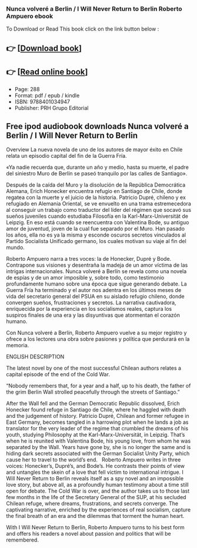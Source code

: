 ### Nunca volveré a Berlin / I Will Never Return to Berlin Roberto Ampuero ebook

To Download or Read This book click on the link button below :

## 👉  [**[Download book](http://filesbooks.info/download.php?group=book&from=github.com&id=717712&lnk=1063 "Download book")**]

## 👉  [**[Read online book](http://filesbooks.info/download.php?group=book&from=github.com&id=717712&lnk=1063 "Read online book")**]


* Page: 288
* Format: pdf / epub / kindle
* ISBN: 9788401034947
* Publisher: PRH Grupo Editorial



## Free ipod audiobook downloads Nunca volveré a Berlin / I Will Never Return to Berlin


Overview
La nueva novela de uno de los autores de mayor éxito en Chile relata un episodio capital del fin de la Guerra Fría.

 «Ya nadie recuerda que, durante un año y medio, hasta su muerte, el padre del siniestro Muro de Berlín se paseó tranquilo por las calles de Santiago».

 Después de la caída del Muro y la disolución de la República Democrática Alemana, Erich Honecker encuentra refugio en Santiago de Chile, donde regatea con la muerte y el juicio de la historia. Patricio Dupré, chileno y ex refugiado en Alemania Oriental, se ve envuelto en una trama estremecedora al conseguir un trabajo como traductor del líder del régimen que socavó sus sueños juveniles cuando estudiaba Filosofía en la Karl-Marx-Universität de Leipzig. En eso está cuando se reencuentra con Valentina Bode, su antiguo amor de juventud, joven de la cual fue separado por el Muro. Han pasado los años, ella no es ya la misma y esconde oscuros secretos vinculados al Partido Socialista Unificado germano, los cuales motivan su viaje al fin del mundo.
 
 Roberto Ampuero narra a tres voces: la de Honecker, Dupré y Bode. Contrapone sus visiones y desentraña la madeja de un amor víctima de las intrigas internacionales. Nunca volveré a Berlín se revela como una novela de espías y de un amor imposible y, sobre todo, como testimonio profundamente humano sobre una época que sigue generando debate. La Guerra Fría ha terminado y el autor nos adentra en los últimos meses de vida del secretario general del PSUA en su aislado refugio chileno, donde convergen sueños, frustraciones y secretos. La narrativa cautivadora, enriquecida por la experiencia en los socialismos reales, captura los suspiros finales de una era y las disyuntivas que atormentan el corazón humano.
 
 Con Nunca volveré a Berlín, Roberto Ampuero vuelve a su mejor registro y ofrece a los lectores una obra sobre pasiones y política que perdurará en la memoria.
 
 ENGLISH DESCRIPTION
 
 The latest novel by one of the most successful Chilean authors relates a capital episode of the end of the Cold War.
 
 “Nobody remembers that, for a year and a half, up to his death, the father of the grim Berlin Wall strolled peacefully through the streets of Santiago.”
 
 After the Wall fell and the German Democratic Republic dissolved, Erich Honecker found refuge in Santiago de Chile, where he haggled with death and the judgement of history. Patricio Dupré, Chilean and former refugee in East Germany, becomes tangled in a harrowing plot when he lands a job as translator for the very leader of the regime that crumbled the dreams of his youth, studying Philosophy at the Karl-Marx-Universität, in Leipzig. That’s when he is reunited with Valentina Bode, his young love, from whom he was separated by the Wall. Years have gone by, she is no longer the same and is hiding dark secrets associated with the German Socialist Unity Party, which cause her to travel to the world’s end.
  
 Roberto Ampuero writes in three voices: Honecker’s, Dupré’s, and Bode’s. He contrasts their points of view and untangles the skein of a love that fell victim to international intrigue. I Will Never Return to Berlin reveals itself as a spy novel and an impossible love story, but above all, as a profoundly human testimony about a time still open for debate. The Cold War is over, and the author takes us to those last few months in the life of the Secretary General of the SUP, at his secluded Chilean refuge, where dreams, frustrations, and secrets converge. The captivating narrative, enriched by the experiences of real socialism, capture the final breath of an era and the dilemmas that torment the human heart.
 
 With I Will Never Return to Berlin, Roberto Ampuero turns to his best form and offers his readers a novel about passion and politics that will be remembered.
  



